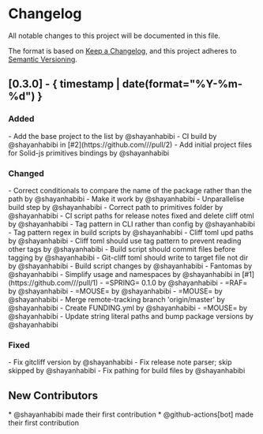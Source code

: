 
# Changelog

All notable changes to this project will be documented in this file.

The format is based on [Keep a Changelog](https://keepachangelog.com/en/1.0.0/),
and this project adheres to [Semantic Versioning](https://semver.org/spec/v2.0.0.html).

## [0.3.0] - { timestamp | date(format="%Y-%m-%d") }

<h3>Added</h3>
- Add the base project to the list  by @shayanhabibi
- CI build  by @shayanhabibi in [#2](https://github.com///pull/2)
- Add initial project files for Solid-js primitives bindings  by @shayanhabibi

<h3>Changed</h3>
- Correct conditionals to compare the name of the package rather than the path  by @shayanhabibi
- Make it work  by @shayanhabibi
- Unparallelise build step  by @shayanhabibi
- Correct path to primitives folder  by @shayanhabibi
- CI script paths for release notes fixed and delete cliff otml  by @shayanhabibi
- Tag pattern in CLI rather than config  by @shayanhabibi
- Tag pattern regex in build scripts  by @shayanhabibi
- Cliff toml upd paths  by @shayanhabibi
- Cliff toml should use tag pattern to prevent reading other tags  by @shayanhabibi
- Build script should commit files before tagging  by @shayanhabibi
- Git-cliff toml should write to target file not dir  by @shayanhabibi
- Build script changes  by @shayanhabibi
- Fantomas  by @shayanhabibi
- Simplify usage and namespaces  by @shayanhabibi in [#1](https://github.com///pull/1)
- =SPRING= 0.1.0  by @shayanhabibi
- =RAF=  by @shayanhabibi
- =MOUSE=  by @shayanhabibi
- =MOUSE=  by @shayanhabibi
- Merge remote-tracking branch 'origin/master'  by @shayanhabibi
- Create FUNDING.yml  by @shayanhabibi
- =MOUSE=  by @shayanhabibi
- Update string literal paths and bump package versions  by @shayanhabibi

<h3>Fixed</h3>
- Fix gitcliff version  by @shayanhabibi
- Fix release note parser; skip skipped  by @shayanhabibi
- Fix pathing for build files  by @shayanhabibi

<h2>New Contributors</h2>
* @shayanhabibi made their first contribution
* @github-actions[bot] made their first contribution
<!-- generated by git-cliff -->
<!-- using Partas Fake.Tools.GitCliff -->

